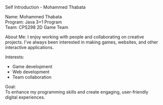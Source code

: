  Self Introduction - Mohammed Thabata

Name: Mohammed Thabata  
Program: Java 3+1 Program  
Team: CPS298 2D Game Team  

About Me: 
I enjoy working with people and collaborating on creative projects. I’ve always been interested in making games, websites, and other interactive applications.  

Interests: 
- Game development  
- Web development  
- Team collaboration  

Goal:  
To enhance my programming skills and create engaging, user-friendly digital experiences.
